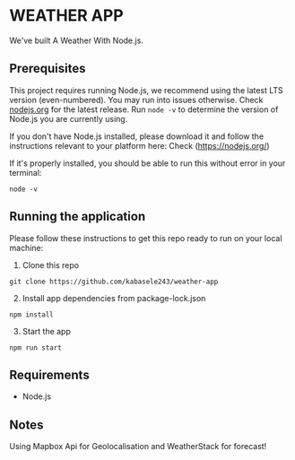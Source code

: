 # WEATHER APP

We've built A Weather With Node.js.

## Prerequisites
This project requires running Node.js, we recommend using the latest LTS version (even-numbered). You may run into issues otherwise. Check [nodejs.org](https://nodejs.org/) for the latest release. Run `node -v` to determine the version of Node.js you are currently using.

If you don't have Node.js installed, please download it and follow the instructions relevant to your platform here: Check (https://nodejs.org/)

If it's properly installed, you should be able to run this without error in your terminal:

`node -v`


## Running the application
Please follow these instructions to get this repo ready to run on your local machine:

1. Clone this repo

  `git clone https://github.com/kabasele243/weather-app`

2. Install app dependencies from package-lock.json

  `npm install`

3. Start the app

  `npm run start`

## Requirements
- Node.js 

## Notes
 Using Mapbox Api for Geolocalisation and WeatherStack for forecast!

